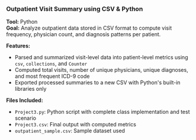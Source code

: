### Outpatient Visit Summary using CSV & Python  
**Tool:** Python  
**Goal:** Analyze outpatient data stored in CSV format to compute visit frequency, physician count, and diagnosis patterns per patient.  

**Features:**
- Parsed and summarized visit-level data into patient-level metrics using `csv`, `collections`, and `Counter`
- Computed total visits, number of unique physicians, unique diagnoses, and most frequent ICD-9 code
- Exported processed summaries to a new CSV with Python's built-in libraries only

**Files Included:**
- `Project3.py`: Python script with complete class implementation and test scenario  
- `Project3.csv`: Final output with computed metrics
- `outpatient_sample.csv`: Sample dataset used
